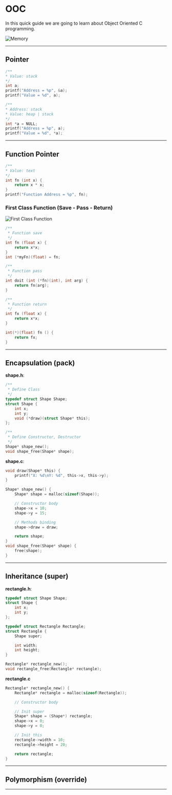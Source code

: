 # OOC

In this quick guide we are going to learn about Object Oriented C programming.

![Memory](https://he-s3.s3.amazonaws.com/media/uploads/383f472.png)

---

## Pointer

```c
/**
* Value: stack
*/
int a;
printf("Address = %p", &a);
printf("Value = %d", a);

/**
* Address: stack
* Value: heap | stack
*/
int *a = NULL;
printf("Address = %p", a);
printf("Value = %d", *a);
```

---

## Function Pointer

```c
/**
* Value: text
*/
int fn (int x) {
    return x * x;
}
printf("Function Address = %p", fn);
```

### First Class Function (Save - Pass - Return)

![First Class Function](https://www.ocf.berkeley.edu/~shidi/cs61a/w/images/thumb/2/2f/Higherorderfunctions.JPG/500px-Higherorderfunctions.JPG)

```c
/**
 * Function save
 */
int fn (float x) {
    return x*x;
}
int (*myFn)(float) = fn;

/**
 * Function pass
 */
int doit (int (*fn)(int), int arg) {
    return fn(arg);
}

/**
 * Function return
 */
int fx (float x) {
    return x*x;
}

int(*)(float) fn () {
    return fx;
}
```

---

## Encapsulation (pack)

**shape.h**:

```c
/**
 * Define Class
 */
typedef struct Shape Shape;
struct Shape {
    int x;
    int y;
    void (*draw)(struct Shape* this);
};

/**
 * Define Constructor, Destructor
 */
Shape* shape_new();
void shape_free(Shape* shape);
```

**shape.c**:

```c
void draw(Shape* this) {
    printf("X: %d\nY: %d", this->x, this->y);
}

Shape* shape_new() {
    Shape* shape = malloc(sizeof(Shape));

    // Constructor body
    shape->x = 10;
    shape->y = 15;

    // Methods binding
    shape->draw = draw;

    return shape;
}
void shape_free(Shape* shape) {
    free(shape);
}
```

---

## Inheritance (super)

**rectangle.h**:

```c
typedef struct Shape Shape;
struct Shape {
    int x;
    int y;
};

typedef struct Rectangle Rectangle;
struct Rectangle {
    Shape super;

    int width;
    int height;
}

Rectangle* rectangle_new();
void rectangle_free(Rectangle* rectangle);
```

**rectangle.c**

```c
Rectangle* rectangle_new() {
    Rectangle* rectangle = malloc(sizeof(Rectangle));

    // Constructor body

    // Init super
    Shape* shape = (Shape*) rectangle;
    shape->x = 0;
    shape->y = 0;

    // Init this
    rectangle->width = 10;
    rectangle->height = 20;

    return rectangle;
}
```

---

## Polymorphism (override)

---
